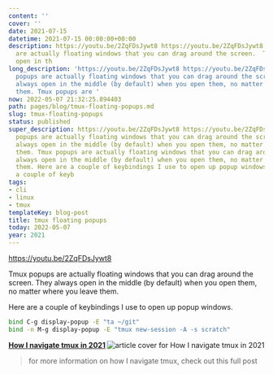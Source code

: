```yaml
---
content: ''
cover: ''
date: 2021-07-15
datetime: 2021-07-15 00:00:00+00:00
description: https://youtu.be/2ZqFDsJywt8 https://youtu.be/2ZqFDsJywt8 Tmux popups
  are actually floating windows that you can drag around the screen.  They always
  open in th
long_description: 'https://youtu.be/2ZqFDsJywt8 https://youtu.be/2ZqFDsJywt8 Tmux
  popups are actually floating windows that you can drag around the screen.  They
  always open in the middle (by default) when you open them, no matter where you leave
  them. Tmux popups are '
now: 2022-05-07 21:32:25.894403
path: pages/blog/tmux-floating-popups.md
slug: tmux-floating-popups
status: published
super_description: https://youtu.be/2ZqFDsJywt8 https://youtu.be/2ZqFDsJywt8 Tmux
  popups are actually floating windows that you can drag around the screen.  They
  always open in the middle (by default) when you open them, no matter where you leave
  them. Tmux popups are actually floating windows that you can drag around the screen.  They
  always open in the middle (by default) when you open them, no matter where you leave
  them. Here are a couple of keybindings I use to open up popup windows. Here are
  a couple of keyb
tags:
- cli
- linux
- tmux
templateKey: blog-post
title: tmux floating popups
today: 2022-05-07
year: 2021
---
```


https://youtu.be/2ZqFDsJywt8

Tmux popups are actually floating windows that you can drag around the screen.  They always open in the middle (by default) when you open them, no matter where you leave them.

Here are a couple of keybindings I use to open up popup windows.

``` bash
bind C-g display-popup -E "ta ~/git"
bind -n M-g display-popup -E "tmux new-session -A -s scratch"
```


  <div class="onelinelink-wrapper">
      <a class="onelinelink" href="https://waylonwalker.com/tmux-nav-2021/">
          <img style="float: right;" align='right' src="https://images.waylonwalker.com/tmux-nav-2021-og_250x140.png" alt="article cover for 
 How I navigate tmux in 2021
"/>
          <p><strong>
 How I navigate tmux in 2021
</strong></p>
      </a>
  </div>


> for more information on how I navigate tmux, check out this full post